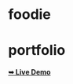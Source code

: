 # foodie

# portfolio

<a href="https://pankaj9891.github.io/foodie/"><strong>➥ Live Demo</strong></a>
